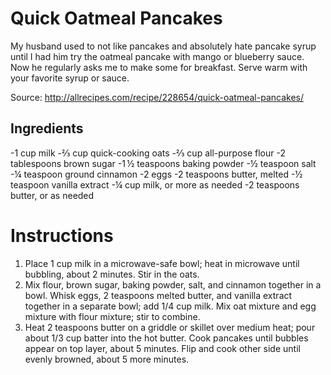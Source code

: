 # Quick Oatmeal Pancakes

My husband used to not like pancakes and absolutely hate pancake syrup until I had him try the oatmeal pancake with mango or blueberry sauce. Now he regularly asks me to make some for breakfast. Serve warm with your favorite syrup or sauce.

Source: http://allrecipes.com/recipe/228654/quick-oatmeal-pancakes/

## Ingredients

-1 cup milk
-⅔ cup quick-cooking oats
-⅔ cup all-purpose flour
-2 tablespoons brown sugar
-1 ½ teaspoons baking powder
-½ teaspoon salt
-¼ teaspoon ground cinnamon
-2 eggs
-2 teaspoons butter, melted
-½ teaspoon vanilla extract
-¼ cup milk, or more as needed
-2 teaspoons butter, or as needed

# Instructions

1. Place 1 cup milk in a microwave-safe bowl; heat in microwave until bubbling, about 2 minutes. Stir in the oats.
2. Mix flour, brown sugar, baking powder, salt, and cinnamon together in a bowl. Whisk eggs, 2 teaspoons melted butter, and vanilla extract together in a separate bowl; add 1/4 cup milk. Mix oat mixture and egg mixture with flour mixture; stir to combine.
3. Heat 2 teaspoons butter on a griddle or skillet over medium heat; pour about 1/3 cup batter into the hot butter. Cook pancakes until bubbles appear on top layer, about 5 minutes. Flip and cook other side until evenly browned, about 5 more minutes.